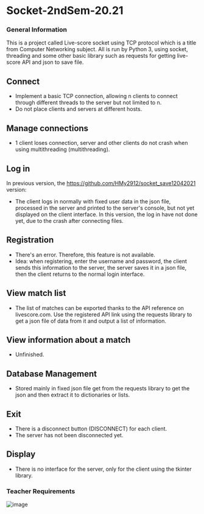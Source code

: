 # Socket-2ndSem-20.21
### General Information
This is a project called Live-score socket using TCP protocol which is a title from Computer Networking subject.
All is run by Python 3, using socket, threading and some other basic library such as requests for getting live-score API and json to save file.

## Connect
- Implement a basic TCP connection, allowing n clients to connect through different threads to the server but not limited to n.
- Do not place clients and servers at different hosts.
## Manage connections
- 1 client loses connection, server and other clients do not crash when using multithreading (multithreading).
## Log in
In previous version, the https://github.com/HMy2912/socket_save12042021 version:
  - The client logs in normally with fixed user data in the json file, processed in the server and printed to the server's console, but not yet displayed on the client interface.
In this version, the log in have not done yet, due to the crash after connecting files.
## Registration
- There's an error. Therefore, this feature is not available.
- Idea: when registering, enter the username and password, the client sends this information to the server, the server saves it in a json file, then the client returns to the normal login interface.
## View match list
- The list of matches can be exported thanks to the API reference on livescore.com. Use the registered API link using the requests library to get a json file of data from it and output a list of information.
## View information about a match
-	Unfinished.
## Database Management
- Stored mainly in fixed json file get from the requests library to get the json and then extract it to dictionaries or lists.
## Exit
- There is a disconnect button (DISCONNECT) for each client.
- The server has not been disconnected yet.
## Display
- There is no interface for the server, only for the client using the tkinter library.

### Teacher Requirements
![image](https://user-images.githubusercontent.com/67527838/119859847-f2a9ef00-bf3f-11eb-8271-d82012e51ed3.png)

